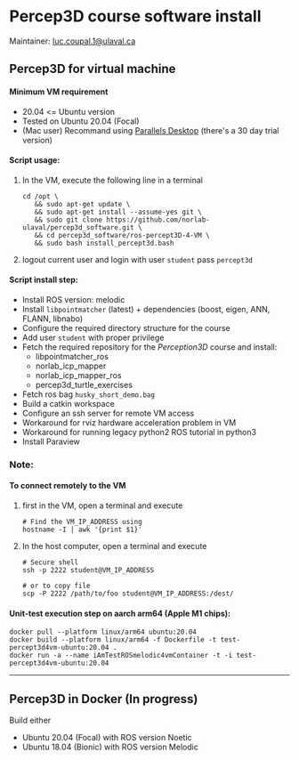 # Percep3D course software install 
Maintainer: luc.coupal.1@ulaval.ca

## Percep3D for virtual machine
#### Minimum VM requirement
- 20.04 <= Ubuntu version
- Tested on Ubuntu 20.04 (Focal)
- (Mac user) Recommand using [Parallels Desktop](https://www.parallels.com/products/desktop/) (there's a 30 day trial version)

#### Script usage:
1. In the VM, execute the following line in a terminal
   ```shell
   cd /opt \
      && sudo apt-get update \
      && sudo apt-get install --assume-yes git \
      && sudo git clone https://github.com/norlab-ulaval/percep3d_software.git \
      && cd percep3d_software/ros-percept3D-4-VM \
      && sudo bash install_percept3d.bash
   ```
2. logout current user and login with user `student` pass `percept3d`

#### Script install step: 
- Install ROS version: melodic
- Install `libpointmatcher` (latest) + dependencies (boost, eigen, ANN, FLANN, libnabo)
- Configure the required directory structure for the course
- Add user `student` with proper privilege
- Fetch the required repository for the _Perception3D_ course and install: 
  - libpointmatcher_ros
  - norlab_icp_mapper
  - norlab_icp_mapper_ros
  - percep3d_turtle_exercises
- Fetch ros bag `husky_short_demo.bag`
- Build a catkin workspace 
- Configure an ssh server for remote VM access
- Workaround for rviz hardware acceleration problem in VM 
- Workaround for running legacy python2 ROS tutorial in python3 
- Install Paraview


### Note: 

#### To connect remotely to the VM
1. first in the VM, open a terminal and execute 
   ```shell
   # Find the VM_IP_ADDRESS using 
   hostname -I | awk '{print $1}'
   ```
2. In the host computer, open a terminal and execute
   ```shell
   # Secure shell
   ssh -p 2222 student@VM_IP_ADDRESS
   
   # or to copy file
   scp -P 2222 /path/to/foo student@VM_IP_ADDRESS:/dest/
   ```


#### Unit-test execution step on aarch arm64 (Apple M1 chips): 
```shell
docker pull --platform linux/arm64 ubuntu:20.04
docker build --platform linux/arm64 -f Dockerfile -t test-percept3d4vm-ubuntu:20.04 . 
docker run -a --name iAmTestROSmelodic4vmContainer -t -i test-percept3d4vm-ubuntu:20.04 
```

---

## Percep3D in Docker (In progress)
Build either 
- Ubuntu 20.04 (Focal) with ROS version Noetic
- Ubuntu 18.04 (Bionic) with ROS version Melodic


